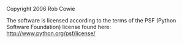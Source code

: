 Copyright 2006 Rob Cowie

The software is licensed according to the terms of the PSF (Python Software Foundation) license found here: http://www.python.org/psf/license/